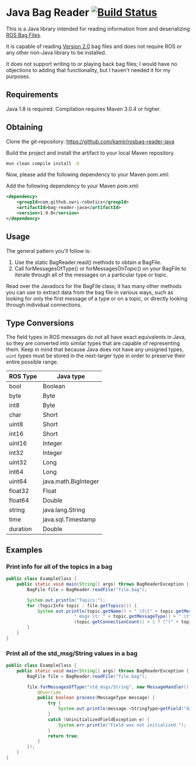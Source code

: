 # Java Bag Reader   [![Build Status](https://travis-ci.org/swri-robotics/bag-reader-java.svg?branch=master)](https://travis-ci.org/swri-robotics/bag-reader-java)

This is a Java library intended for reading information from and deserializing [ROS Bag Files](http://wiki.ros.org/Bags).

It is capable of reading [Version 2.0](http://wiki.ros.org/Bags/Format/2.0) bag files and does not require ROS or any other non-Java library to be installed.

It does not support writing to or playing back bag files; I would have no objections to adding that functionality, but I haven't needed it for my purposes.

## Requirements

Java 1.8 is required. Compilation requires Maven 3.0.4 or higher.

## Obtaining

Clone the git-repository: https://github.com/kamir/rosbag-reader-java

Build the project and install the artifact to your local Maven repository.

```bash
mvn clean compile install -U
```

Now, please add the following dependency to your Maven pom.xml:

Add the following dependency to your Maven pom.xml:

```xml
<dependency>
    <groupId>com.github.swri-robotics</groupId>
    <artifactId>bag-reader-java</artifactId>
    <version>1.9.0</version>
</dependency>
```

## Usage

The general pattern you'll follow is:

1. Use the static BagReader.read() methods to obtain a BagFile.
2. Call forMessagesOfType() or forMessagesOnTopic() on your BagFile to iterate through all of the messages on a particular type or topic.

Read over the Javadocs for the BagFile class; it has many other methods you can use to extract data from the bag file in various ways, such as looking for only the first message of a type or on a topic, or directly looking through individual connections.

## Type Conversions

The field types in ROS messages do not all have exact equivalents in Java, so they are converted into
similar types that are capable of representing them.  Keep in mind that because Java does not have any unsigned types,
`uint` types must be stored in the next-larger type in order to preserve their entire possible range.

| ROS Type | Java type |
| -------- | --------- |
| bool     | Boolean   |
| byte     | Byte      |
| int8     | Byte      |
| char     | Short     |
| uint8    | Short     |
| int16    | Short     |
| uint16   | Integer   |
| int32    | Integer   |
| uint32   | Long      |
| int64    | Long      |
| uint64   | java.math.BigInteger |
| float32  | Float     |
| float64  | Double    |
| string   | java.lang.String |
| time     | java.sql.Timestamp |
| duration | Double    |

## Examples

### Print info for all of the topics in a bag

```java
public class ExampleClass {
    public static void main(String[] args) throws BagReaderException {
        BagFile file = BagReader.readFile("file.bag");

        System.out.println("Topics:");
        for (TopicInfo topic : file.getTopics()) {
            System.out.println(topic.getName() + " \t\t" + topic.getMessageCount() +
                          " msgs \t: " + topic.getMessageType() + " \t" +
                          (topic.getConnectionCount() > 1 ? ("(" + topic.getConnectionCount() + " connections)") : ""));
        }
    }
}
```

### Print all of the std_msg/String values in a bag

```java
public class ExampleClass {
    public static void main(String[] args) throws BagReaderException {
        BagFile file = BagReader.readFile("file.bag");

        file.forMessagesOfType("std_msgs/String", new MessageHandler() {
            @Override
            public boolean process(MessageType message) {
                try {
                    System.out.println(message.<StringType>getField("data").getValue());
                }
                catch (UninitializedFieldException e) {
                    System.err.println("Field was not initialized.");
                }
                return true;
            }
        });
    }
}
```
